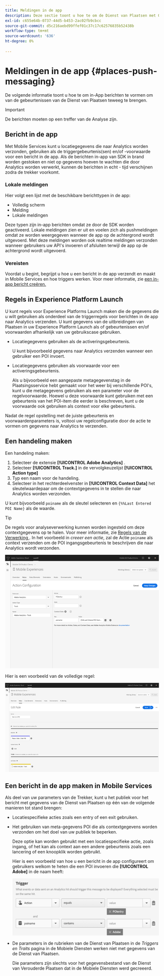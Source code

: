```yaml
---
title: Meldingen in de app
description: Deze sectie toont u hoe te om de Dienst van Plaatsen met Overseinen in-App te gebruiken.
exl-id: c655e64b-0737-44d5-b453-2ac02fb9cbcc
source-git-commit: d5c216aebd99ffef01c37c17c62576835b52438b
workflow-type: tm+mt
source-wordcount: '636'
ht-degree: 0%

---
```


# Meldingen in de app {#places-push-messaging}

De volgende informatie toont u hoe te om in-App berichten te vormen om van de gebeurtenissen van de Dienst van Plaatsen teweeg te brengen.

>[!IMPORTANT]
>
>De berichten moeten op een treffer van de Analyse zijn.

## Bericht in de app

Met Mobile Services kunt u locatiegegevens die naar Analytics worden verzonden, gebruiken als de triggergebeurtenis(sen) en/of -voorwaarde voor een bericht in de app. Als de berichten in-app van SDK in brand worden gestoken en niet op gegevens hoeven te wachten die door Analytics worden verwerkt, kunnen de berichten in echt - tijd verschijnen zodra de trekker voorkomt.

### Lokale meldingen

Hier volgt een lijst met de beschikbare berichttypen in de app:

* Volledig scherm
* Melding
* Lokale meldingen

Deze typen zijn in-app berichten omdat ze door de SDK worden geactiveerd. Lokale meldingen zien er uit en voelen zich als pushmeldingen omdat ze worden weergegeven wanneer de app op de achtergrond wordt uitgevoerd. Met deze meldingen worden ook realtime meldingen verzonden wanneer gebruikers uw API&#39;s invoeren of afsluiten terwijl de app op de achtergrond wordt uitgevoerd.

### Vereisten

Voordat u begint, begrijpt u hoe u een bericht in de app verzendt en maakt in Mobile Services en hoe triggers werken. Voor meer informatie, zie [ een in-app bericht creëren.](https://experienceleague.adobe.com/docs/discontinued/using/mobile-services.htmlhtml?lang=bl)

## Regels in Experience Platform Launch

U kunt regels voor Experience Platforms Launch maken die de gegevens die u wilt gebruiken als onderdeel van de triggerregels voor berichten in de app naar Analytics verzenden. U kunt gegevens van de uitbreidingen van Plaatsen in uw Experience Platform Launch als of gebeurtenissen en/of voorwaarden afhankelijk van uw gebruikscase gebruiken.

* Locatiegegevens gebruiken als de activeringsgebeurtenis.

  U kunt bijvoorbeeld gegevens naar Analytics verzenden wanneer een gebruiker een POI invoert.

* Locatiegegevens gebruiken als voorwaarde voor een activeringsgebeurtenis.

  Als u bijvoorbeeld een aangepaste metagegevenstag in de Plaatsingsservice hebt gemaakt voor het weer bij verschillende POI&#39;s, kunt u die metagegevens gebruiken als een parameter voor de regelvoorwaarde. Hoewel u deze voorwaarde kunt gebruiken met een gebeurtenis van het POI-item die eerder is beschreven, kunt u de voorwaarde ook gebruiken als context voor elke gebeurtenis.

Nadat de regel opstelling met de juiste gebeurtenis en voorwaardenparameters is, voltooi uw regelconfiguratie door de actie te vormen om gegevens naar Analytics te verzenden.

## Een handeling maken

Een handeling maken:

1. Selecteer de extensie **[!UICONTROL Adobe Analytics]** .
1. Selecteer **[!UICONTROL Track.]** in de vervolgkeuzelijst **[!UICONTROL Action type]**
1. Typ een naam voor de handeling.
1. Selecteer in het rechterdeelvenster in **[!UICONTROL Context Data]** het sleutelwaardepaar om de contextgegevens in te stellen die naar Analytics worden verzonden.

U kunt bijvoorbeeld `poiname` als de sleutel selecteren en `{%%Last Entered POI Name}` als de waarde.

>[!TIP]
>
>De regels voor analyseverwerking kunnen worden ingesteld om deze contextgegevens op te halen. Voor meer informatie, zie [ Regels van de Verwerking ](https://experienceleague.adobe.com/docs/analytics/admin/admin-tools/manage-report-suites/edit-report-suite/report-suite-general/c-processing-rules/processing-rules.html?lang=nl-NL). In het voorbeeld in *creeer een actie*, zal de Actie `poiname` als context verzenden om de POI ingangsgebeurtenis te beschrijven die naar Analytics wordt verzonden.

![ creërend een actie ](/help/assets/configure-action.png)

Hier is een voorbeeld van de volledige regel:

![ voltooide regel ](/help/assets/create-a-rule.png)

## Een bericht in de app maken in Mobile Services

Als deel van uw parameters van de Trekker, kunt u het publiek voor het bericht met gegevens van de Dienst van Plaatsen op één van de volgende manieren tot stand brengen:

* Locatiespecifieke acties zoals een entry of een exit gebruiken.
* Het gebruiken van meta-gegevens POI die als contextgegevens worden verzonden om het doel van uw publiek te beperken.

  Deze optie kan worden gebruikt met een locatiespecifieke actie, zoals ingang, of het kan als context aan een andere gebeurtenis zoals een lancering of een knoopklik worden gebruikt.

  Hier is een voorbeeld van hoe u een bericht in de app configureert om gebruikers welkom te heten die een POI invoeren die **[!UICONTROL Adobe]** in de naam heeft:

  ![ trekkerparameters ](/help/assets/trigger-parameters.png)

* De parameters in de rubrieken van de Dienst van Plaatsen in de *Triggers en Traits* pagina in de Mobiele Diensten werken niet met gegevens van de Dienst van Plaatsen.

  Die parameters zijn slechts voor het gegevensbestand van de Dienst van Verouderde Plaatsen dat in de Mobiele Diensten werd gecreeerd.
